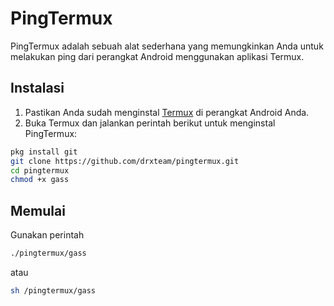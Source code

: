 # PingTermux

PingTermux adalah sebuah alat sederhana yang memungkinkan Anda untuk melakukan ping dari perangkat Android menggunakan aplikasi Termux.

## Instalasi

1. Pastikan Anda sudah menginstal [Termux](https://play.google.com/store/apps/details?id=com.termux) di perangkat Android Anda.
2. Buka Termux dan jalankan perintah berikut untuk menginstal PingTermux:

```bash
pkg install git
git clone https://github.com/drxteam/pingtermux.git
cd pingtermux
chmod +x gass
```

## Memulai

Gunakan perintah 
```bash
./pingtermux/gass
```
atau
```bash
sh /pingtermux/gass
```
